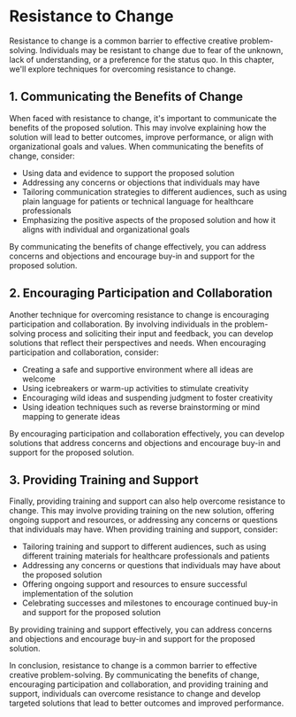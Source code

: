 Resistance to Change
===============================================================================

Resistance to change is a common barrier to effective creative problem-solving. Individuals may be resistant to change due to fear of the unknown, lack of understanding, or a preference for the status quo. In this chapter, we'll explore techniques for overcoming resistance to change.

1\. Communicating the Benefits of Change
---------------------------------------

When faced with resistance to change, it's important to communicate the benefits of the proposed solution. This may involve explaining how the solution will lead to better outcomes, improve performance, or align with organizational goals and values. When communicating the benefits of change, consider:

* Using data and evidence to support the proposed solution
* Addressing any concerns or objections that individuals may have
* Tailoring communication strategies to different audiences, such as using plain language for patients or technical language for healthcare professionals
* Emphasizing the positive aspects of the proposed solution and how it aligns with individual and organizational goals

By communicating the benefits of change effectively, you can address concerns and objections and encourage buy-in and support for the proposed solution.

2\. Encouraging Participation and Collaboration
----------------------------------------------

Another technique for overcoming resistance to change is encouraging participation and collaboration. By involving individuals in the problem-solving process and soliciting their input and feedback, you can develop solutions that reflect their perspectives and needs. When encouraging participation and collaboration, consider:

* Creating a safe and supportive environment where all ideas are welcome
* Using icebreakers or warm-up activities to stimulate creativity
* Encouraging wild ideas and suspending judgment to foster creativity
* Using ideation techniques such as reverse brainstorming or mind mapping to generate ideas

By encouraging participation and collaboration effectively, you can develop solutions that address concerns and objections and encourage buy-in and support for the proposed solution.

3\. Providing Training and Support
---------------------------------

Finally, providing training and support can also help overcome resistance to change. This may involve providing training on the new solution, offering ongoing support and resources, or addressing any concerns or questions that individuals may have. When providing training and support, consider:

* Tailoring training and support to different audiences, such as using different training materials for healthcare professionals and patients
* Addressing any concerns or questions that individuals may have about the proposed solution
* Offering ongoing support and resources to ensure successful implementation of the solution
* Celebrating successes and milestones to encourage continued buy-in and support for the proposed solution

By providing training and support effectively, you can address concerns and objections and encourage buy-in and support for the proposed solution.

In conclusion, resistance to change is a common barrier to effective creative problem-solving. By communicating the benefits of change, encouraging participation and collaboration, and providing training and support, individuals can overcome resistance to change and develop targeted solutions that lead to better outcomes and improved performance.
